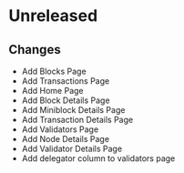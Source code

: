 # Unreleased

## Changes
- Add Blocks Page
- Add Transactions Page
- Add Home Page
- Add Block Details Page
- Add Miniblock Details Page
- Add Transaction Details Page
- Add Validators Page
- Add Node Details Page
- Add Validator Details Page
- Add delegator column to validators page
